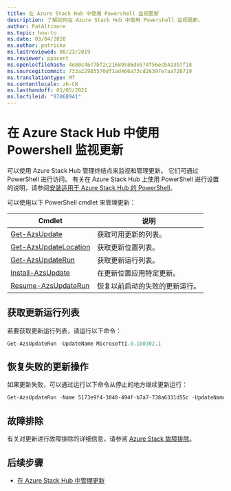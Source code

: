 ```yaml
---
title: 在 Azure Stack Hub 中使用 Powershell 监视更新
description: 了解如何在 Azure Stack Hub 中使用 Powershell 监视更新。
author: PatAltimore
ms.topic: how-to
ms.date: 03/04/2020
ms.author: patricka
ms.lastreviewed: 08/23/2019
ms.reviewer: ppacent
ms.openlocfilehash: 4e80c4677bf2c21689586de574f56ecb413b7f18
ms.sourcegitcommit: 733a22985570df1ad466a73cd26397e7aa726719
ms.translationtype: MT
ms.contentlocale: zh-CN
ms.lasthandoff: 01/05/2021
ms.locfileid: "97868941"
---
```

# <a name="monitor-updates-with-powershell-in-azure-stack-hub"></a>在 Azure Stack Hub 中使用 Powershell 监视更新

可以使用 Azure Stack Hub 管理终结点来监视和管理更新。 它们可通过 PowerShell 进行访问。 有关在 Azure Stack Hub 上使用 PowerShell 进行设置的说明，请参阅[安装适用于 Azure Stack Hub 的 PowerShell](powershell-install-az-module.md)。

可以使用以下 PowerShell cmdlet 来管理更新：

| Cmdlet | 说明 |
|------------------------------------------------------|-------------|
| [Get-AzsUpdate](/powershell/module/azs.update.admin/get-azsupdate?view=azurestackps-1.8.0) | 获取可用更新的列表。 |
| [Get-AzsUpdateLocation](/powershell/module/azs.update.admin/get-azsupdatelocation?view=azurestackps-1.8.0)| 获取更新位置列表。 |
| [Get-AzsUpdateRun](/powershell/module/azs.update.admin/get-azsupdaterun?view=azurestackps-1.8.0) | 获取更新运行列表。  |
| [Install-AzsUpdate](/powershell/module/azs.update.admin/install-azsupdate?view=azurestackps-1.8.0) | 在更新位置应用特定更新。 |
| [Resume-AzsUpdateRun](/powershell/module/azs.update.admin/resume-azsupdaterun?view=azurestackps-1.8.0) | 恢复以前启动的失败的更新运行。 |

## <a name="get-a-list-of-update-runs"></a>获取更新运行列表

若要获取更新运行列表，请运行以下命令：

```powershell
Get-AzsUpdateRun -UpdateName Microsoft1.0.180302.1
```

## <a name="resume-a-failed-update-operation"></a>恢复失败的更新操作

如果更新失败，可以通过运行以下命令从停止的地方继续更新运行：

```powershell
Get-AzsUpdateRun -Name 5173e9f4-3040-494f-b7a7-738a6331d55c -UpdateName Microsoft1.0.180305.1 | Resume-AzsUpdateRun
```

## <a name="troubleshoot"></a>故障排除

有关对更新进行故障排除的详细信息，请参阅 [Azure Stack 故障排除](azure-stack-troubleshooting.md)。

## <a name="next-steps"></a>后续步骤

- [在 Azure Stack Hub 中管理更新](./azure-stack-updates.md)
